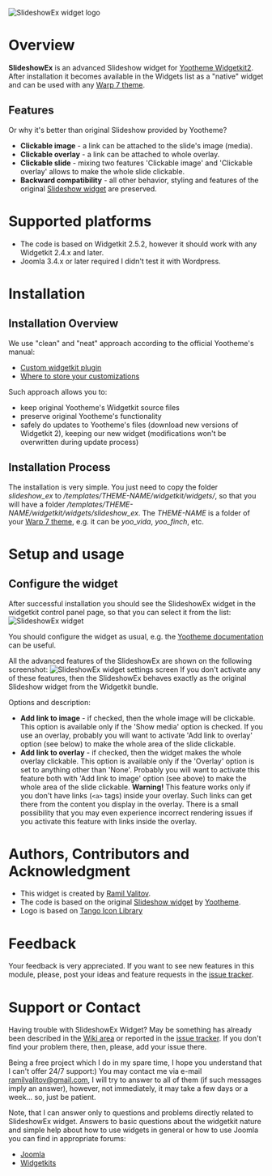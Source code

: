 ![SlideshowEx widget logo](https://raw.githubusercontent.com/rvalitov/widgetkit-slideshow-ex/master/images/slideshowex-logo.jpg)
# Overview
**SlideshowEx** is an advanced Slideshow widget for [Yootheme Widgetkit2](https://yootheme.com/widgetkit). After installation it becomes available in the Widgets list as a "native" widget and can be used with any [Warp 7 theme](https://yootheme.com/themes).

## Features
Or why it's better than original Slideshow provided by Yootheme?
* **Clickable image** - a link can be attached to the slide's image (media).
* **Clickable overlay** - a link can be attached to whole overlay.
* **Clickable slide** - mixing two features 'Clickable image' and 'Clickable overlay' allows to make the whole slide clickable.
* **Backward compatibility** - all other behavior, styling and features of the original [Slideshow widget](http://yootheme.com/demo/widgetkit/joomla/index.php/home/slideshow) are preserved.

# Supported platforms
* The code is based on Widgetkit 2.5.2, however it should work with any Widgetkit 2.4.x and later.
* Joomla 3.4.x or later required
I didn't test it with Wordpress.

# Installation
## Installation Overview
We use "clean" and "neat" approach according to the official Yootheme's manual:
* [Custom widgetkit plugin](http://yootheme.com/widgetkit/documentation/customizing/custom-widget-plugin)
* [Where to store your customizations](https://yootheme.com/widgetkit/documentation/customizing/where-to-store-your-customizations)

Such approach allows you to:
* keep original Yootheme's Widgetkit source files
* preserve original Yootheme's functionality
* safely do updates to Yootheme's files (download new versions of Widgetkit 2), keeping our new widget (modifications won't be overwritten during update process)

## Installation Process
The installation is very simple. You just need to copy the folder _slideshow_ex_ to _/templates/THEME-NAME/widgetkit/widgets/_, so that you will have a folder _/templates/THEME-NAME/widgetkit/widgets/slideshow_ex_. The _THEME-NAME_ is a folder of your [Warp 7 theme](https://yootheme.com/themes), e.g. it can be _yoo_vida_, _yoo_finch_, etc. 

# Setup and usage
## Configure the widget
After successful installation you should see the SlideshowEx widget in the widgetkit control panel page, so that you can select it from the list:
![SlideshowEx widget](https://raw.githubusercontent.com/rvalitov/widgetkit-slideshow-ex/master/images/widgets-list.jpeg)

You should configure the widget as usual, e.g. the [Yootheme documentation](http://yootheme.com/demo/widgetkit/joomla/index.php/home/slideshow) can be useful.

All the advanced features of the SlideshowEx are shown on the following screenshot:
![SlideshowEx widget settings screen](https://raw.githubusercontent.com/rvalitov/widgetkit-slideshow-ex/master/images/slideshowex-settings.jpeg)
If you don't activate any of these features, then the SlideshowEx behaves exactly as the original Slideshow widget from the Widgetkit bundle.

Options and description:
* **Add link to image** - if checked, then the whole image will be clickable. This option is available only if the 'Show media' option is checked. If you use an overlay, probably you will want to activate 'Add link to overlay' option (see below) to make the whole area of the slide clickable.
* **Add link to overlay** - if checked, then the widget makes the whole overlay clickable. This option is available only if the 'Overlay' option is set to anything other than 'None'. Probably you will want to activate this feature both with 'Add link to image' option (see above) to make the whole area of the slide clickable. **Warning!** This feature works only if you don't have links (`<a>` tags) inside your overlay. Such links can get there from the content you display in the overlay. There is a small possibility that you may even experience incorrect rendering issues if you activate this feature with links inside the overlay.

# Authors, Contributors and Acknowledgment
* This widget is created by [Ramil Valitov](http://www.valitov.me).
* The code is based on the original [Slideshow widget](http://yootheme.com/demo/widgetkit/joomla/index.php/home/slideshow) by [Yootheme](http://yootheme.com/).
* Logo is based on [Tango Icon Library](https://www.iconfinder.com/iconsets/tango-icon-library)

# Feedback
Your feedback is very appreciated. If you want to see new features in this module, please, post your ideas and feature requests in the [issue tracker](https://github.com/rvalitov/widgetkit-slideshow-ex/issues).

# Support or Contact
Having trouble with SlideshowEx Widget? May be something has already been described in the [Wiki area](https://github.com/rvalitov/widgetkit-slideshow-ex/wiki) or reported in the [issue tracker](https://github.com/rvalitov/widgetkit-slideshow-ex/issues). If you don't find your problem there, then, please, add your issue there. 

Being a free project which I do in my spare time, I hope you understand that I can't offer 24/7 support:) You may contact me via e-mail ramilvalitov@gmail.com, I will try to answer to all of them (if such messages imply an answer), however, not immediately, it may take a few days or a week... so, just be patient. 

Note, that I can answer only to questions and problems directly related to SlideshowEx widget. Answers to basic questions about the widgetkit nature and simple help about how to use widgets in general or how to use Joomla you can find in appropriate forums:
* [Joomla](http://forum.joomla.org/)
* [Widgetkits](https://yootheme.com/support)
